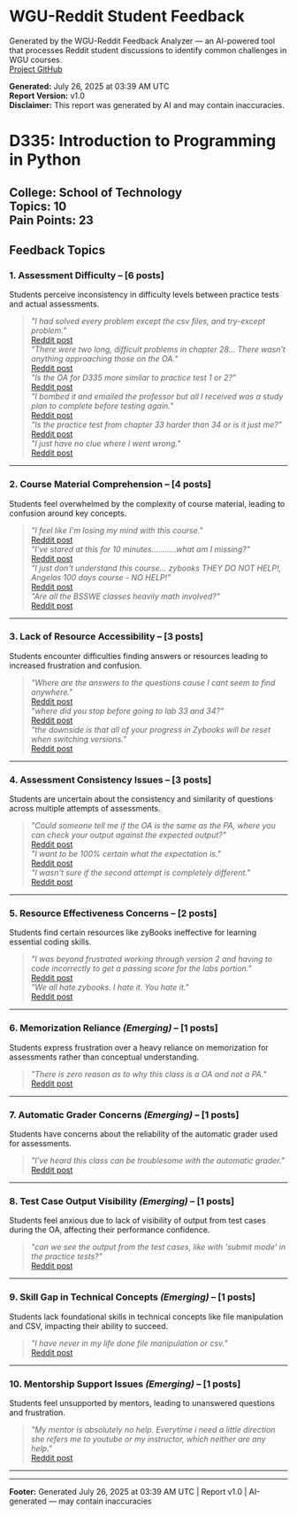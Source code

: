 # WGU-Reddit Student Feedback

Generated by the WGU-Reddit Feedback Analyzer — an AI-powered tool that processes Reddit student discussions to identify common challenges in WGU courses.  
[Project GitHub](https://wgudataninja.github.io/wgu-reddit-monitoring-pipeline/)

**Generated:** July 26, 2025 at 03:39 AM UTC  
**Report Version:** v1.0  
**Disclaimer:** This report was generated by AI and may contain inaccuracies.  
# D335: Introduction to Programming in Python
**College:** School of Technology  
**Topics:** 10  
**Pain Points:** 23  
---
## Feedback Topics
### 1. Assessment Difficulty – [6 posts]
Students perceive inconsistency in difficulty levels between practice tests and actual assessments.  
> _"I had solved every problem except the csv files, and try-except problem."_  
> [Reddit post](https://reddit.com/comments/1kn24ob)  
> _"There were two long, difficult problems in chapter 28... There wasn't anything approaching those on the OA."_  
> [Reddit post](https://reddit.com/comments/186ysa1)  
> _"Is the OA for D335 more similar to practice test 1 or 2?"_  
> [Reddit post](https://reddit.com/comments/1lnaond)  
> _"I bombed it and emailed the professor but all I received was a study plan to complete before testing again."_  
> [Reddit post](https://reddit.com/comments/1fppuft)  
> _"Is the practice test from chapter 33 harder than 34 or is it just me?"_  
> [Reddit post](https://reddit.com/comments/1k576kv)  
> _"I just have no clue where I went wrong."_  
> [Reddit post](https://reddit.com/comments/17b02hw)  
---
### 2. Course Material Comprehension – [4 posts]
Students feel overwhelmed by the complexity of course material, leading to confusion around key concepts.  
> _"I feel like I'm losing my mind with this course."_  
> [Reddit post](https://reddit.com/comments/1j7gd6z)  
> _"I've stared at this for 10 minutes...........what am I missing?"_  
> [Reddit post](https://reddit.com/comments/1gehs7e)  
> _"I just don't understand this course... zybooks THEY DO NOT HELP!, Angelas 100 days course - NO HELP!"_  
> [Reddit post](https://reddit.com/comments/1ljmjka)  
> _"Are all the BSSWE classes heavily math involved?"_  
> [Reddit post](https://reddit.com/comments/1kw95db)  
---
### 3. Lack of Resource Accessibility – [3 posts]
Students encounter difficulties finding answers or resources leading to increased frustration and confusion.  
> _"Where are the answers to the questions cause I cant seem to find anywhere."_  
> [Reddit post](https://reddit.com/comments/1fkzesb)  
> _"where did you stop before going to lab 33 and 34?"_  
> [Reddit post](https://reddit.com/comments/1ku3tth)  
> _"the downside is that all of your progress in Zybooks will be reset when switching versions."_  
> [Reddit post](https://reddit.com/comments/1lgei7k)  
---
### 4. Assessment Consistency Issues – [3 posts]
Students are uncertain about the consistency and similarity of questions across multiple attempts of assessments.  
> _"Could someone tell me if the OA is the same as the PA, where you can check your output against the expected output?"_  
> [Reddit post](https://reddit.com/comments/1lggj54)  
> _"I want to be 100% certain what the expectation is."_  
> [Reddit post](https://reddit.com/comments/1fxu616)  
> _"I wasn't sure if the second attempt is completely different."_  
> [Reddit post](https://reddit.com/comments/1gppieo)  
---
### 5. Resource Effectiveness Concerns – [2 posts]
Students find certain resources like zyBooks ineffective for learning essential coding skills.  
> _"I was beyond frustrated working through version 2 and having to code incorrectly to get a passing score for the labs portion."_  
> [Reddit post](https://reddit.com/comments/1lgei7k)  
> _"We all hate zybooks. I hate it. You hate it."_  
> [Reddit post](https://reddit.com/comments/1kix1rt)  
---
### 6. Memorization Reliance _(Emerging)_ – [1 posts]
Students express frustration over a heavy reliance on memorization for assessments rather than conceptual understanding.  
> _"There is zero reason as to why this class is a OA and not a PA."_  
> [Reddit post](https://reddit.com/comments/1gc6cg8)  
---
### 7. Automatic Grader Concerns _(Emerging)_ – [1 posts]
Students have concerns about the reliability of the automatic grader used for assessments.  
> _"I've heard this class can be troublesome with the automatic grader."_  
> [Reddit post](https://reddit.com/comments/18fnjri)  
---
### 8. Test Case Output Visibility _(Emerging)_ – [1 posts]
Students feel anxious due to lack of visibility of output from test cases during the OA, affecting their performance confidence.  
> _"can we see the output from the test cases, like with 'submit mode' in the practice tests?"_  
> [Reddit post](https://reddit.com/comments/1gehs7e)  
---
### 9. Skill Gap in Technical Concepts _(Emerging)_ – [1 posts]
Students lack foundational skills in technical concepts like file manipulation and CSV, impacting their ability to succeed.  
> _"I have never in my life done file manipulation or csv."_  
> [Reddit post](https://reddit.com/comments/1k9fy44)  
---
### 10. Mentorship Support Issues _(Emerging)_ – [1 posts]
Students feel unsupported by mentors, leading to unanswered questions and frustration.  
> _"My mentor is absolutely no help. Everytime i need a little direction she refers me to youtube or my instructor, which neither are any help."_  
> [Reddit post](https://reddit.com/comments/1kw95db)  
---
---
**Footer:** Generated July 26, 2025 at 03:39 AM UTC | Report v1.0 | AI-generated — may contain inaccuracies  